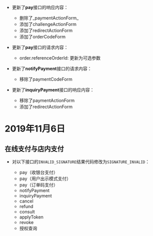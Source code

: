 *   更新了**pay**接口的响应内容：

    *   删除了_paymentActionForm_
    *   添加了challengeActionForm
    *   添加了redirectActionForm
    *   添加了orderCodeForm

*   更新了**pay**接口的请求内容：

    *   order.referenceOrderId: 更新为可选参数

*   更新了**notifyPayment**接口的请求内容：

    *   移除了paymentCodeForm

*   更新了**inquiryPayment**接口的响应内容：

    *   移除了paymentActionForm
    *   添加了redirectActionForm

2019年11月6日
===============

在线支付与店内支付
-------------------

*   对以下接口的`INVALID_SIGNATURE`结果代码修改为`SIGNATURE_INVALID`：

    *   pay（收银台支付）
    *   pay（用户出示模式支付）
    *   pay（订单码支付）
    *   notifyPayment
    *   inquiryPayment
    *   cancel
    *   refund
    *   consult
    *   applyToken
    *   revoke
    *   授权查询